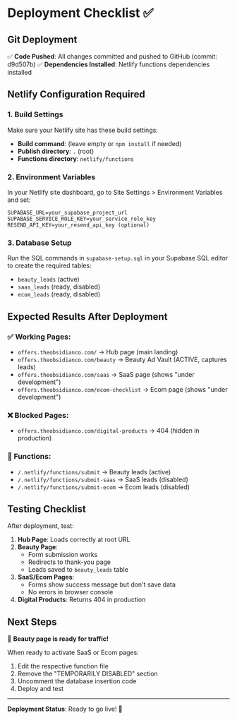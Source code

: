 # Deployment Checklist ✅

## Git Deployment
✅ **Code Pushed**: All changes committed and pushed to GitHub (commit: d9d507b)
✅ **Dependencies Installed**: Netlify functions dependencies installed

## Netlify Configuration Required

### 1. Build Settings
Make sure your Netlify site has these build settings:
- **Build command**: (leave empty or `npm install` if needed)
- **Publish directory**: `.` (root)
- **Functions directory**: `netlify/functions`

### 2. Environment Variables
In your Netlify site dashboard, go to Site Settings > Environment Variables and set:

```
SUPABASE_URL=your_supabase_project_url
SUPABASE_SERVICE_ROLE_KEY=your_service_role_key  
RESEND_API_KEY=your_resend_api_key (optional)
```

### 3. Database Setup
Run the SQL commands in `supabase-setup.sql` in your Supabase SQL editor to create the required tables:
- `beauty_leads` (active)
- `saas_leads` (ready, disabled)
- `ecom_leads` (ready, disabled)

## Expected Results After Deployment

### ✅ Working Pages:
- `offers.theobsidianco.com/` → Hub page (main landing)
- `offers.theobsidianco.com/beauty` → Beauty Ad Vault (ACTIVE, captures leads)
- `offers.theobsidianco.com/saas` → SaaS page (shows "under development")
- `offers.theobsidianco.com/ecom-checklist` → Ecom page (shows "under development")

### ❌ Blocked Pages:
- `offers.theobsidianco.com/digital-products` → 404 (hidden in production)

### 🔧 Functions:
- `/.netlify/functions/submit` → Beauty leads (active)
- `/.netlify/functions/submit-saas` → SaaS leads (disabled)
- `/.netlify/functions/submit-ecom` → Ecom leads (disabled)

## Testing Checklist

After deployment, test:

1. **Hub Page**: Loads correctly at root URL
2. **Beauty Page**: 
   - Form submission works
   - Redirects to thank-you page
   - Leads saved to `beauty_leads` table
3. **SaaS/Ecom Pages**: 
   - Forms show success message but don't save data
   - No errors in browser console
4. **Digital Products**: Returns 404 in production

## Next Steps

🚀 **Beauty page is ready for traffic!**

When ready to activate SaaS or Ecom pages:
1. Edit the respective function file
2. Remove the "TEMPORARILY DISABLED" section  
3. Uncomment the database insertion code
4. Deploy and test

---

**Deployment Status**: Ready to go live! 🎉